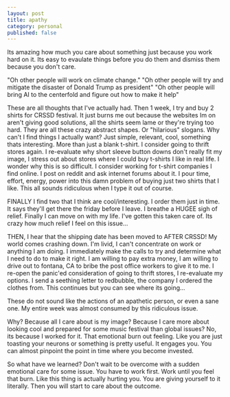 ```yaml
---
layout: post
title: apathy
category: personal
published: false
---
```


Its amazing how much you care about something just because you work hard on it. Its easy to evaulate things before you do them and dismiss them because you don't care.

"Oh other people will work on climate change."
"Oh other people will try and mitigate the disaster of Donald Trump as president"
"Oh other people will bring AI to the centerfold and figure out how to make it help"

These are all thoughts that I've actually had. Then 1 week, I try and buy 2 shirts for CRSSD festival. It just burns me out because the websites Im on aren't giving good solutions, all the shirts seem lame or they're trying too hard. They are all these crazy abstract shapes. Or "hilarious" slogans. Why can't I find things I actually want? Just simple, relevant, cool, something thats interesting. More than just a blank t-shirt. I consider going to thrift stores again. I re-evaluate why short sleeve button downs don't really fit my image, I stress out about stores where I could buy t-shirts I like in real life. I wonder why this is so difficult. I consider working for t-shirt companies I find online. I post on reddit and ask internet forums about it. I pour time, effort, energy, power into this damn problem of buying just two shirts that I like. This all sounds ridiculous when I type it out of course. 

 FINALLY I find two that I think are cool/interesting. I order them just in time. It says they'll get there the friday before I leave. I breathe a HUGEE sigh of relief. Finally I can move on with my life. I've gotten this taken care of. Its crazy how much relief I feel on this issue...

 THEN, I hear that the shipping date has been moved to AFTER CRSSD! My world comes crashing down. I'm livid, I can't concentrate on work or anything I am doing. I immediately make the calls to try and determine what I need to do to make it right. I am willing to pay extra money, I am willing to drive out to fontana, CA to bribe the post office workers to give it to me. I re-open the panic'ed consideration of going to thrift stores, I re-evaluate my options. I send a seething letter to redbubble, the company I ordered the clothes from. This continues but you can see where its going...

These do not sound like the actions of an apathetic person, or even a sane one. My entire week was almost consumed by this ridiculous issue.

Why? Because all I care about is my image? Because I care more about looking cool and prepared for some music festival than global issues? No, its because I worked for it. That emotional burn out feeling. Like you are just toasting your neurons or something is pretty useful. It engages you. You can almost pinpoint the point in time where you become invested.

So what have we learned? Don't wait to be overcome with a sudden emotional care for some issue. You have to work first. Work until you feel that burn. Like this thing is actually hurting you. You are giving yourself to it literally. Then you will start to care about the outcome.
